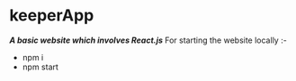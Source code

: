 # keeperApp
***A basic website which involves React.js***
For starting the website locally :- 
- npm i 
- npm start
